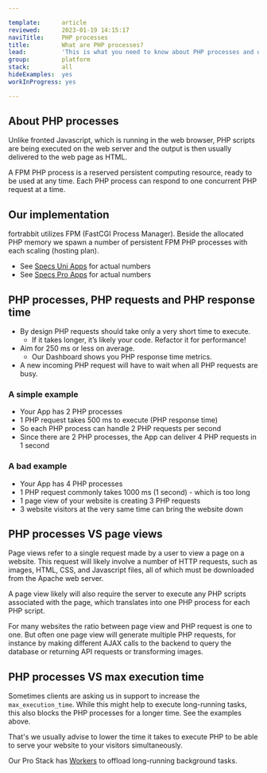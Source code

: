 ```yaml
---

template:      article
reviewed:      2023-01-19 14:15:17
naviTitle:     PHP processes
title:         What are PHP processes?
lead:          'This is what you need to know about PHP processes and our implementation.'
group:         platform
stack:         all
hideExamples:  yes
workInProgress: yes

---
```


## About PHP processes

Unlike fronted Javascript, which is running in the web browser, PHP scripts are being executed on the web server and the output is then usually delivered to the web page as HTML.

A FPM PHP process is a reserved persistent computing resource, ready to be used at any time. Each PHP process can respond to one concurrent PHP request at a time.

## Our implementation

fortrabbit utilizes FPM (FastCGI Process Manager). Beside the allocated PHP memory we spawn a number of persistent FPM PHP processes with each scaling (hosting plan).

- See [Specs Uni Apps](https://www.fortrabbit.com/specs) for actual numbers
- See [Specs Pro Apps](https://www.fortrabbit.com/specs-pro) for actual numbers

## PHP processes, PHP requests and PHP response time

- By design PHP requests should take only a very short time to execute.
  - If it takes longer, it’s likely your code. Refactor it for performance!
- Aim for 250 ms or less on average.
  - Our Dashboard shows you PHP response time metrics.
- A new incoming PHP request will have to wait when all PHP requests are busy.

### A simple example

- Your App has 2 PHP processes
- 1 PHP request takes 500 ms to execute (PHP response time)
- So each PHP process can handle 2 PHP requests per second
- Since there are 2 PHP processes, the App can deliver 4 PHP requests in 1 second

### A bad example

- Your App has 4 PHP processes
- 1 PHP request commonly takes 1000 ms (1 second) - which is too long
- 1 page view of your website is creating 3 PHP requests
- 3 website visitors at the very same time can bring the website down

## PHP processes VS page views

Page views refer to a single request made by a user to view a page on a website. This request will likely involve a number of HTTP requests, such as images, HTML, CSS, and Javascript files, all of which must be downloaded from the Apache web server. 

A page view likely will also require the server to execute any PHP scripts associated with the page, which translates into one PHP process for each PHP script.

For many websites the ratio between page view and PHP request is one to one. But often one page view will generate multiple PHP requests, for instance by making different AJAX calls to the backend to query the database or returning API requests or transforming images.

## PHP processes VS max execution time

Sometimes clients are asking us in support to increase the `max_execution_time`. While this might help to execute long-running tasks, this also blocks the PHP processes for a longer time. See the examples above.

That's we usually advise to lower the time it takes to execute PHP to be able to serve your website to your visitors simultaneously.

Our Pro Stack has [Workers](/workers) to offload long-running background tasks.